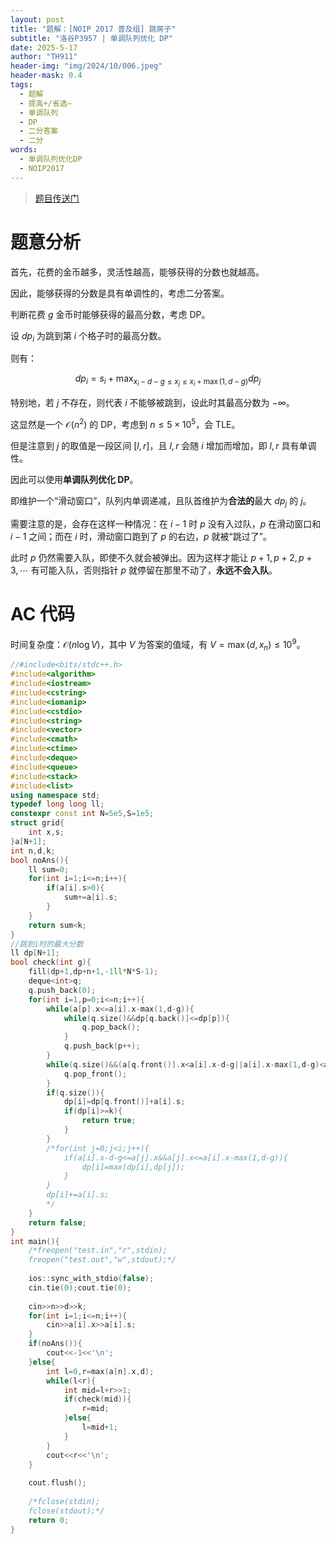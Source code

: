 ```yaml
---
layout: post
title: "题解：[NOIP 2017 普及组] 跳房子"
subtitle: "洛谷P3957 | 单调队列优化 DP"
date: 2025-5-17
author: "TH911"
header-img: "img/2024/10/006.jpeg"
header-mask: 0.4
tags:
  - 题解
  - 提高+/省选−
  - 单调队列
  - DP
  - 二分答案
  - 二分
words:
  - 单调队列优化DP
  - NOIP2017
---
```


> [题目传送门](https://www.luogu.com.cn/problem/P3957)

# 题意分析

首先，花费的金币越多，灵活性越高，能够获得的分数也就越高。

因此，能够获得的分数是具有单调性的，考虑二分答案。

判断花费 $g$ 金币时能够获得的最高分数，考虑 DP。

设 $dp_i$ 为跳到第 $i$ 个格子时的最高分数。

则有：

$$
dp_i=s_i+\max_{x_i-d-g\leq x_j\leq x_i+\max(1,d-g)} dp_j
$$

特别地，若 $j$ 不存在，则代表 $i$ 不能够被跳到，设此时其最高分数为 $-\infty$。

这显然是一个 $\mathcal O\left(n^2\right)$ 的 DP，考虑到 $n\leq5\times10^5$，会 $\text{TLE}$。

但是注意到 $j$ 的取值是一段区间 $[l,r]$，且 $l,r$ 会随 $i$ 增加而增加，即 $l,r$ 具有单调性。

因此可以使用**单调队列优化 DP**。

即维护一个“滑动窗口”，队列内单调递减，且队首维护为**合法的**最大 $dp_j$ 的 $j$。

需要注意的是，会存在这样一种情况：在 $i-1$ 时 $p$ 没有入过队，$p$ 在滑动窗口和 $i-1$ 之间；而在 $i$ 时，滑动窗口跑到了 $p$ 的右边，$p$ 就被“跳过了”。

此时 $p$ 仍然需要入队，即使不久就会被弹出。因为这样才能让 $p+1,p+2,p+3,\cdots$ 有可能入队，否则指针 $p$ 就停留在那里不动了，**永远不会入队**。

# AC 代码

时间复杂度：$\mathcal O\left(n\log V\right)$，其中 $V$ 为答案的值域，有 $V=\max(d,x_n)\leq10^9$。

```cpp
//#include<bits/stdc++.h>
#include<algorithm>
#include<iostream>
#include<cstring>
#include<iomanip>
#include<cstdio>
#include<string>
#include<vector>
#include<cmath>
#include<ctime>
#include<deque>
#include<queue>
#include<stack>
#include<list>
using namespace std;
typedef long long ll;
constexpr const int N=5e5,S=1e5;
struct grid{
	int x,s;
}a[N+1];
int n,d,k;
bool noAns(){
	ll sum=0;
	for(int i=1;i<=n;i++){
		if(a[i].s>0){
			sum+=a[i].s;
		}
	}
	return sum<k;
}
//跳到i时的最大分数 
ll dp[N+1];
bool check(int g){
	fill(dp+1,dp+n+1,-1ll*N*S-1);
	deque<int>q;
	q.push_back(0);
	for(int i=1,p=0;i<=n;i++){
		while(a[p].x<=a[i].x-max(1,d-g)){
			while(q.size()&&dp[q.back()]<=dp[p]){
				q.pop_back();
			}
			q.push_back(p++);
		}
		while(q.size()&&(a[q.front()].x<a[i].x-d-g||a[i].x-max(1,d-g)<a[q.front()].x)){
			q.pop_front();
		}
		if(q.size()){
			dp[i]=dp[q.front()]+a[i].s;
			if(dp[i]>=k){
				return true;
			}
		}
		/*for(int j=0;j<i;j++){
			if(a[i].x-d-g<=a[j].x&&a[j].x<=a[i].x-max(1,d-g)){
				dp[i]=max(dp[i],dp[j]);
			}
		}
		dp[i]+=a[i].s;
		*/
	}
	return false;
}
int main(){
	/*freopen("test.in","r",stdin);
	freopen("test.out","w",stdout);*/
	
	ios::sync_with_stdio(false);
	cin.tie(0);cout.tie(0);
	
	cin>>n>>d>>k;
	for(int i=1;i<=n;i++){
		cin>>a[i].x>>a[i].s;
	}
	if(noAns()){
		cout<<-1<<'\n';
	}else{
		int l=0,r=max(a[n].x,d);
		while(l<r){
			int mid=l+r>>1;
			if(check(mid)){
				r=mid;
			}else{
				l=mid+1;
			}
		}
		cout<<r<<'\n';
	}
	
	cout.flush();
	 
	/*fclose(stdin);
	fclose(stdout);*/
	return 0;
}
```

